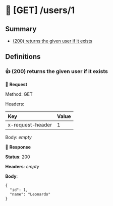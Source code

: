 # :chicken: [GET] /users/1

## Summary

* [(200) returns the given user if it exists](#463df8da-0077-47e0-b0fd-e71c12b61f9b)

## Definitions

### :thumbsup: (200) returns the given user if it exists <a name="463df8da-0077-47e0-b0fd-e71c12b61f9b"></a>

:egg: **Request**

Method: GET

Headers:

| Key | Value |
| :--- | :--- |
| x-request-header | 1 |


Body: _empty_


:hatching_chick: **Response**

**Status**: 200

**Headers**: _empty_

**Body**:

```
{
  "id": 1,
  "name": "Leonardo"
}
```
